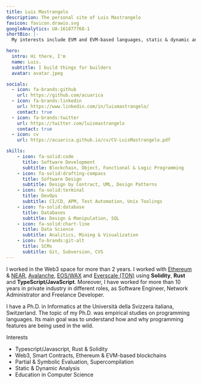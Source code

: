 ```yaml
---
title: Luis Mastrangelo
description: The personal site of Luis Mastrangelo
favicon: favicon.drawio.svg
googleAnalytics: UA-161877768-1
shortBio: |-
  My interests include EVM and EVM-based languages, static & dynamic analysis, supercompilation & partial evaluation, functional programming and education in CS.

hero:
  intro: Hi there, I'm
  name: Luis.
  subtitle: I build things for builders
  avatar: avatar.jpeg

socials:
  - icon: fa-brands:github
    url: https://github.com/acuarica
  - icon: fa-brands:linkedin
    url: https://www.linkedin.com/in/luismastrangelo/
    contact: true
  - icon: fa-brands:twitter
    url: https://twitter.com/luismastrangelo
    contact: true
  - icon: cv
    url: https://acuarica.github.io/cv/CV-LuisMastrangelo.pdf

skills:
    - icon: fa-solid:code
      title: Software Development
      subtitle: Blockchain, Object, Functional & Logic Programming
    - icon: fa-solid:drafting-compass
      title: Software Design
      subtitle: Design by Contract, UML, Design Patterns
    - icon: fa-solid:terminal
      title: DevOps
      subtitle: CI/CD, APM, Test Automation, Unix Toolings
    - icon: fa-solid:database
      title: Databases
      subtitle: Design & Manipulation, SQL
    - icon: fa-solid:chart-line
      title: Data Science
      subtitle: Analitics, Mining & Visualization  
    - icon: fa-brands:git-alt
      title: SCMs
      subtitle: Git, Subversion, CVS
---
```


I worked in the Web3 space for more than 2 years.
I worked with [Ethereum](https://ethereum.org/) & [NEAR](https://near.org/), [Avalanche](https://www.avax.network/), [EOS/WAX](https://www.wax.io/) and [Everscale (TON)](https://everscale.network/) using **Solidity**, **Rust** and **TypeScript/JavaScript**.
Moreover, I have worked for more than 10 years in private industry in different roles, as Software Engineer, Network Administrator and Freelance Developer.

I have a Ph.D. in Informatics at the Università della Svizzera italiana, Switzerland.
The topic of my Ph.D. was empirical studies on programming languages.
Its main goal was to understand how and why programming features are being used in the wild.

Interests

- Typescript/Javascript, Rust & Solidity
- Web3, Smart Contracts, Ethereum & EVM-based blockchains
- Partial & Symbolic Evaluation, Supercompilation
- Static & Dynamic Analysis
- Education in Computer Science

